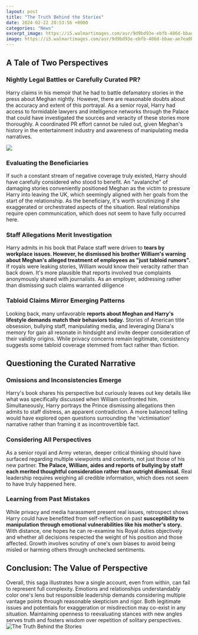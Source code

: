 ```yaml
---
layout: post
title: "The Truth Behind the Stories"
date: 2024-02-22 20:53:56 +0000
categories: "News"
excerpt_image: https://i5.walmartimages.com/asr/9d9bd93e-ebfb-406d-bbae-ae7ea0b87b8b_2.21fc686bcecb43cf7a17d07197a9ee68.jpeg
image: https://i5.walmartimages.com/asr/9d9bd93e-ebfb-406d-bbae-ae7ea0b87b8b_2.21fc686bcecb43cf7a17d07197a9ee68.jpeg
---
```


## A Tale of Two Perspectives 
### Nightly Legal Battles or Carefully Curated PR?
Harry claims in his memoir that he had to battle defamatory stories in the press about Meghan nightly. However, there are reasonable doubts about the accuracy and extent of this portrayal. As a senior royal, Harry had access to formidable lawyers and intelligence networks through the Palace that could have investigated the sources and veracity of these stories more thoroughly. A coordinated PR effort cannot be ruled out, given Meghan's history in the entertainment industry and awareness of manipulating media narratives. 

![](https://s3.amazonaws.com/libapps/accounts/44079/images/15115-the-crusades-p1.gif)
### Evaluating the Beneficiaries
If such a constant stream of negative coverage truly existed, Harry should have carefully considered who stood to benefit. An "avalanche" of damaging stories conveniently positioned Meghan as the victim to pressure Harry into leaving the UK, which seemingly aligned with her goals from the start of the relationship. As the beneficiary, it's worth scrutinizing if she exaggerated or orchestrated aspects of the situation. Real relationships require open communication, which does not seem to have fully occurred here.
### Staff Allegations Merit Investigation 
Harry admits in his book that Palace staff were driven to **tears by workplace issues. However, he dismissed his brother William's warning about Meghan's alleged treatment of employees as "just tabloid rumors".** If royals were leaking stories, William would know their veracity rather than back down. It's more plausible that reports involved true complaints anonymously shared with journalists. As an employer, addressing rather than dismissing such claims warranted diligence
### Tabloid Claims Mirror Emerging Patterns
Looking back, many unfavorable **reports about Meghan and Harry's lifestyle demands match their behaviors today.** Stories of American title obsession, bullying staff, manipulating media, and leveraging Diana's memory for gain all resonate in hindsight and invite deeper consideration of their validity origins. While privacy concerns remain legitimate, consistency suggests some tabloid coverage stemmed from fact rather than fiction.
## Questioning the Curated Narrative 
### Omissions and Inconsistencies Emerge 
Harry's book shares his perspective but curiously leaves out key details like what was specifically discussed when William confronted him. Simultaneously, Harry portrays the Prince dismissing allegations then admits to staff distress, an apparent contradiction. A more balanced telling would have explored open questions surrounding the 'victimisation' narrative rather than framing it as incontrovertible fact. 
### Considering All Perspectives
As a senior royal and Army veteran, deeper critical thinking should have surfaced regarding multiple viewpoints and contexts, not just those of his new partner. **The Palace, William, aides and reports of bullying by staff each merited thoughtful consideration rather than outright dismissal.** Real leadership requires weighing all credible information, which does not seem to have truly happened here.
### Learning from Past Mistakes  
While privacy and media harassment present real issues, retrospect shows Harry could have benefitted from self-reflection on past **susceptibility to manipulation through emotional vulnerabilities like his mother's story.** With distance, one hopes he can re-examine his Royal duties objectively and whether all decisions respected the weight of his position and those affected. Growth involves scrutiny of one's own biases to avoid being misled or harming others through unchecked sentiments.
## Conclusion: The Value of Perspective  
Overall, this saga illustrates how a single account, even from within, can fail to represent full complexity. Emotions and relationships understandably color one's lens but responsible leadership demands considering multiple vantage points through reasonable skepticism and rigor. Both legitimate issues and potentials for exaggeration or misdirection may co-exist in any situation. Maintaining openness to reevaluating stances with new angles serves truth and fosters wisdom over repetition of solitary perspectives.
![The Truth Behind the Stories](https://i5.walmartimages.com/asr/9d9bd93e-ebfb-406d-bbae-ae7ea0b87b8b_2.21fc686bcecb43cf7a17d07197a9ee68.jpeg)